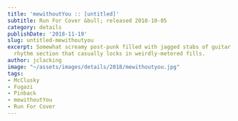 ```yaml
---
title: 'mewithoutYou :: [untitled]'
subtitle: Run For Cover &bull; released 2018-10-05
category: details
publishDate: '2018-11-19'
slug: untitled-mewithoutyou
excerpt: Somewhat screamy post-punk filled with jagged stabs of guitar and a thundering
  rhythm section that casually locks in weirdly-metered fills.
author: jclacking
image: "~/assets/images/details/2018/mewithoutyou.jpg"
tags:
- McClusky
- Fugazi
- Pinback
- mewithoutYou
- Run For Cover
---
```


